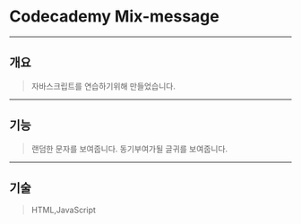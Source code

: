 # Codecademy Mix-message

---

## 개요

> 자바스크립트를 연습하기위해 만들었습니다.

---

## 기능

> 랜덤한 문자를 보여줍니다.
> 동기부여가될 글귀를 보여줍니다.

---

## 기술

> HTML,JavaScript
